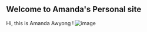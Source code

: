 ## Welcome to Amanda's Personal site

Hi, this is Amanda Awyong !
![image](https://user-images.githubusercontent.com/105594106/168606185-12808e76-6233-43c8-89f9-151de7bef480.png)
